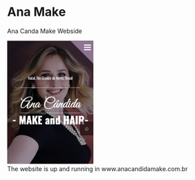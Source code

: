 # Ana Make
Ana Canda Make Webside
<div>
<img src="/img/ana/site.png" width="200px"</img> 
</div>
The website is up and running in www.anacandidamake.com.br

